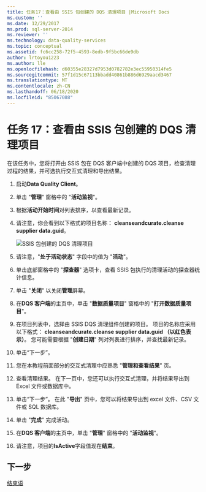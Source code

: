 ```yaml
---
title: 任务17：查看由 SSIS 包创建的 DQS 清理项目 |Microsoft Docs
ms.custom: ''
ms.date: 12/29/2017
ms.prod: sql-server-2014
ms.reviewer: ''
ms.technology: data-quality-services
ms.topic: conceptual
ms.assetid: fc6cc258-72f5-4593-8edb-9f5bc66de9db
author: lrtoyou1223
ms.author: lle
ms.openlocfilehash: d60355e28327d7953d0782782e3ec55950314fe5
ms.sourcegitcommit: 57f1d15c67113bbadd40861b886d6929aacd3467
ms.translationtype: MT
ms.contentlocale: zh-CN
ms.lasthandoff: 06/18/2020
ms.locfileid: "85067088"
---
```

# <a name="task-17-reviewing-dqs-cleansing-project-created-by-the-ssis-package"></a>任务 17：查看由 SSIS 包创建的 DQS 清理项目
  在该任务中，您将打开由 SSIS 包在 DQS 客户端中创建的 DQS 项目，检查清理过程的结果，并可选执行交互式清理和导出结果。  
  
1.  启动**Data Quality Client**。  
  
2.  单击 "**管理**" 窗格中的 "**活动监视**"。  
  
3.  根据**活动开始时间**对列表排序，以查看最新记录。  
  
4.  请注意，你会看到以下格式的项目名称： **cleanseandcurate.cleanse supplier data.guid**。  
  
     ![SSIS 包创建的 DQS 清理项目](../../2014/tutorials/media/et-reviewingdqscpcreatedbythessispackage.jpg "SSIS 包创建的 DQS 清理项目")  
  
5.  请注意，"**处于活动状态**" 字段中的值为 "**活动**"。  
  
6.  单击底部窗格中的 "**探查器**" 选项卡，查看 SSIS 包执行的清理活动的探查器统计信息。  
  
7.  单击 "**关闭**" 以关闭**管理**屏幕。  
  
8.  在**DQS 客户端**的主页中，单击 "**数据质量项目**" 窗格中的 "**打开数据质量项目**"。  
  
9. 在项目列表中，选择由 SSIS DQS 清理组件创建的项目。 项目的名称应采用以下格式： **cleanseandcurate.cleanse supplier data.guid （以红色表示）**。 您可能需要根据 "**创建日期**" 列对列表进行排序，并查找最新记录。  
  
10. 单击“下一步”。  
  
11. 您在本教程前面部分的交互式清理中应熟悉 "**管理和查看结果**" 页。  
  
12. 查看清理结果。 在下一页中，您还可以执行交互式清理，并将结果导出到 Excel 文件或数据库中。  
  
13. 单击“下一步”。 在此 "**导出**" 页中，您可以将结果导出到 excel 文件、CSV 文件或 SQL 数据库。  
  
14. 单击 "**完成**" 完成活动。  
  
15. 在**DQS 客户端**的主页中，单击 "**管理**" 窗格中的 "**活动监视**"。  
  
16. 请注意，项目的**IsActive**字段值现在**结束**。  
  
## <a name="next-step"></a>下一步  
 [结束语](../../2014/tutorials/conclusion.md)  
  
  
